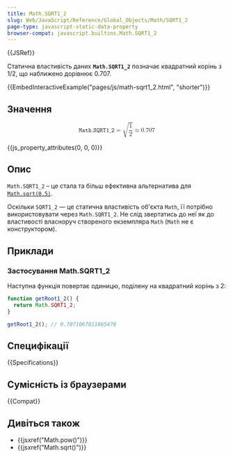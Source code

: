 ```yaml
---
title: Math.SQRT1_2
slug: Web/JavaScript/Reference/Global_Objects/Math/SQRT1_2
page-type: javascript-static-data-property
browser-compat: javascript.builtins.Math.SQRT1_2
---
```


{{JSRef}}

Статична властивість даних **`Math.SQRT1_2`** позначає квадратний корінь з 1/2, що наближено дорівнює 0.707.

{{EmbedInteractiveExample("pages/js/math-sqrt1_2.html", "shorter")}}

## Значення

<math display="block"><semantics><mrow><mi>𝙼𝚊𝚝𝚑.𝚂𝚀𝚁𝚃𝟷_𝟸</mi><mo>=</mo><msqrt><mfrac><mn>1</mn><mn>2</mn></mfrac></msqrt><mo>≈</mo><mn>0.707</mn></mrow><annotation encoding="TeX">\mathtt{\mi{Math.SQRT1_2}} = \sqrt{\frac{1}{2}} \approx 0.707</annotation></semantics></math>

{{js_property_attributes(0, 0, 0)}}

## Опис

`Math.SQRT1_2` – це стала та більш ефективна альтернатива для [`Math.sqrt(0.5)`](/uk/docs/Web/JavaScript/Reference/Global_Objects/Math/sqrt).

Оскільки `SQRT1_2` — це статична властивість об'єкта `Math`, її потрібно використовувати через `Math.SQRT1_2`. Не слід звертатись до неї як до властивості власноруч створеного екземпляра `Math` (`Math` не є конструктором).

## Приклади

### Застосування Math.SQRT1_2

Наступна функція повертає одиницю, поділену на квадратний корінь з 2:

```js
function getRoot1_2() {
  return Math.SQRT1_2;
}

getRoot1_2(); // 0.7071067811865476
```

## Специфікації

{{Specifications}}

## Сумісність із браузерами

{{Compat}}

## Дивіться також

- {{jsxref("Math.pow()")}}
- {{jsxref("Math.sqrt()")}}
